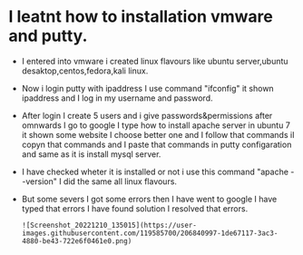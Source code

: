 # I leatnt how to installation vmware and putty.
* I entered into vmware i created linux flavours like ubuntu server,ubuntu desaktop,centos,fedora,kali linux.
* Now i login putty with ipaddress I use command "ifconfig" it shown ipaddress and I log in my username and password.
* After login I create 5 users and i give passwords&permissions after omnwards I go to google I type how to install apache server in ubuntu 7 it shown some website I
   choose better one and I follow that commands iI copyn that commands and I paste that commands in putty configaration and  same as it is install mysql server.
* I have checked wheter it is installed or not i use this command "apache --version" I did the same all linux flavours.
* But some severs I got some errors then I have went to google I have typed that errors I have found solution I resolved that errors.

    ```![Screenshot_20221210_135015](https://user-images.githubusercontent.com/119585700/206840997-1de67117-3ac3-4880-be43-722e6f0461e0.png)```
